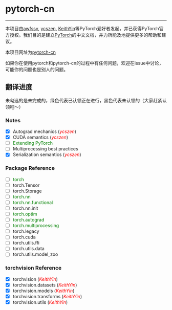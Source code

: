 # pytorch-cn

---

本项目由[awfssv](https://github.com/awfssv), [ycszen](https://github.com/ycszen), [KeithYin](https://github.com/KeithYin)等PyTorch爱好者发起，并已获得PyTorch官方授权。我们目的是建立[PyTorch](http://pytorch.org/docs/)的中文文档，并力所能及地提供更多的帮助和建议。

本项目网址为[pytorch-cn]()

如果你在使用pytorch和pytorch-cn的过程中有任何问题，欢迎在issue中讨论，可能你的问题也是别人的问题。

## 翻译进度
未勾选的是未完成的，绿色代表已认领正在进行，黑色代表未认领的（大家赶紧认领吧～）
### Notes
- [x] Autograd mechanics (<font color=red>*ycszen*</font>)
- [x] CUDA semantics (<font color=red>*ycszen*</font>)
- [ ] <font color=green>Extending PyTorch</font>
- [ ] Multiprocessing best practices
- [x] Serialization semantics (<font color=red>*ycszen*</font>)

### Package Reference
- [ ] <font color=green>torch</font>
- [ ] torch.Tensor
- [ ] torch.Storage
- [ ] <font color=green>torch.nn</font>
- [ ] <font color=green>torch.nn.functional</font>
- [ ] torch.nn.init
- [ ] <font color=green>torch.optim</font>
- [ ] <font color=green>torch.autograd</font>
- [ ] <font color=green>torch.multiprocessing</font>
- [ ] torch.legacy
- [ ] torch.cuda
- [ ] torch.utils.ffi
- [ ] torch.utils.data
- [ ] torch.utils.model_zoo

### torchvision Reference
- [x] torchvision (<font color=red>*KeithYin*</font>)
- [x] torchvision.datasets (<font color=red>*KeithYin*</font>)
- [x] torchvision.models (<font color=red>*KeithYin*</font>)
- [x] torchvision.transforms (<font color=red>*KeithYin*</font>)
- [x] torchvision.utils (<font color=red>*KeithYin*</font>)
